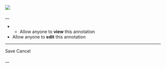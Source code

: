 ![](https://bat.bing.com/action/0?ti=56018282&Ver=2&mid=6f0314dc-1739-4eff-be08-e02d53a77b3e&sid=201ffde0635411ee902411d77b750559&vid=20202bf0635411ee9ac03f2e618b0b9f&vids=0&msclkid=N&pi=0&lg=en-US&sw=800&sh=600&sc=24&nwd=1&tl=Shortform%20%7C%20Book&p=https%3A%2F%2Fwww.shortform.com%2Fapp%2Fbook%2F21-lessons-for-the-21st-century%2F1-page-summary&r=&lt=260&evt=pageLoad&sv=1&rn=453774)

__

  *   * Allow anyone to **view** this annotation
  * Allow anyone to **edit** this annotation



* * *

Save Cancel

__



